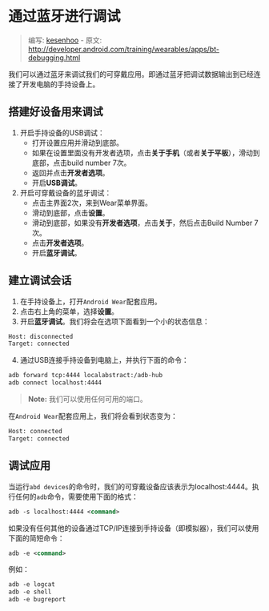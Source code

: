 # 通过蓝牙进行调试

> 编写: [kesenhoo](https://github.com/kesenhoo) - 原文: <http://developer.android.com/training/wearables/apps/bt-debugging.html>

我们可以通过蓝牙来调试我们的可穿戴应用。即通过蓝牙把调试数据输出到已经连接了开发电脑的手持设备上。

## 搭建好设备用来调试

1. 开启手持设备的USB调试：
    * 打开设置应用并滑动到底部。
    * 如果在设置里面没有开发者选项，点击**关于手机**（或者**关于平板**），滑动到底部，点击build number 7次。
    * 返回并点击**开发者选项**。
    * 开启**USB调试**。
2. 开启可穿戴设备的蓝牙调试：
    * 点击主界面2次，来到Wear菜单界面。
    * 滑动到底部，点击**设置**。
    * 滑动到底部，如果没有**开发者选项**，点击**关于**，然后点击Build Number 7次。
    * 点击**开发者选项**。
    * 开启**蓝牙调试**。

## 建立调试会话

1. 在手持设备上，打开`Android Wear`配套应用。
2. 点击右上角的菜单，选择**设置**。
3. 开启**蓝牙调试**。我们将会在选项下面看到一个小的状态信息：
```xml
Host: disconnected
Target: connected
```
4. 通过USB连接手持设备到电脑上，并执行下面的命令：
```xml
adb forward tcp:4444 localabstract:/adb-hub
adb connect localhost:4444
```
> **Note:** 我们可以使用任何可用的端口。

在`Android Wear`配套应用上，我们将会看到状态变为：
```xml
Host: connected
Target: connected
```

## 调试应用

当运行`abd devices`的命令时，我们的可穿戴设备应该表示为localhost:4444。执行任何的`adb`命令，需要使用下面的格式：

```xml
adb -s localhost:4444 <command>
```

如果没有任何其他的设备通过TCP/IP连接到手持设备（即模拟器），我们可以使用下面的简短命令：

```xml
adb -e <command>
```

例如：

```xml
adb -e logcat
adb -e shell
adb -e bugreport
```
